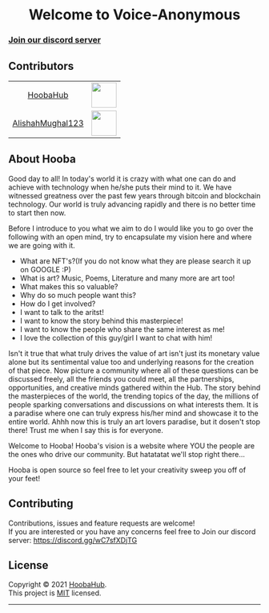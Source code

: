 <h1 align="center">Welcome to Voice-Anonymous</h1>
<h3><a href="https://discord.gg/wC7sfXDjTG" target="_blank">Join our discord server</a></h3>

##  Contributors

<table>
  <tr>
    <td align="center"> <a href="https://github.com/HoobaHub">HoobaHub</a> </td>
    <td><img src="https://avatars.githubusercontent.com/u/82757419?v=4" with="50" height="50"></td>
  </tr>
  <tr>
    <td align="center"> <a href="https://github.com/AlishahMughal123">AlishahMughal123</a> </td>
    <td><img src="https://avatars.githubusercontent.com/u/52525188?v=4" with="50" height="50"></td>
  </tr>
</table>

##  About Hooba
Good day to all!
In today's world it is crazy with what one can do and achieve with technology when he/she puts their mind to it. 
We have witnessed greatness over the past few years through bitcoin and blockchain technology.
Our world is truly advancing rapidly and there is no better time to start then now.

Before I introduce to you what we aim to do I would like you to go over the following with an open mind, try to encapsulate my vision here and where we are going with it.
- What are NFT's?(If you do not know what they are please search it up on GOOGLE :P)
- What is art? Music, Poems, Literature and many more are art too!
- What makes this so valuable?
- Why do so much people want this?
- How do I get involved?
- I want to talk to the aritst!
- I want to know the story behind this masterpiece!
- I want to know the people who share the same interest as me!
- I love the collection of this guy/girl I want to chat with him!

Isn't it true that what truly drives the value of art isn't just its monetary value alone but its sentimental value too and underlying reasons for the creation of that piece.
Now picture a community where all of these questions can be discussed freely, all the friends you could meet, all the partnerships, opportunities, and creative minds gathered within
the Hub. The story behind the masterpieces of the world, the trending topics of the day, the millions of people sparking conversations and discussions on what interests them.
It is a paradise where one can truly express his/her mind and showcase it to the entire world.
Ahhh now this is truly an art lovers paradise, but it dosen't stop there! Trust me when I say this is for everyone.

Welcome to Hooba!
Hooba's vision is a website where YOU the people are the ones who drive our community.
But hatatatat we'll stop right there...

Hooba is open source so feel free to let your creativity sweep you off of your feet!


##  Contributing

Contributions, issues and feature requests are welcome!<br />
If you  are interested or you have any concerns feel free to Join our discord server: https://discord.gg/wC7sfXDjTG

##  License

Copyright © 2021 [HoobaHub](https://https://github.com/HoobaHub).<br />
This project is [MIT](LICENSE) licensed.

---

